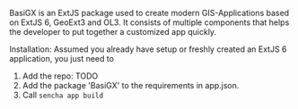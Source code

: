 BasiGX is an ExtJS package used to create modern GIS-Applications based on ExtJS 6, GeoExt3 and OL3.
It consists of multiple components that helps the developer to put together a customized app quickly.

Installation:
Assumed you already have setup or freshly created an ExtJS 6 application, you just need to

1. Add the repo: TODO
2. Add the package 'BasiGX' to the requirements in app.json.
3. Call `sencha app build`
